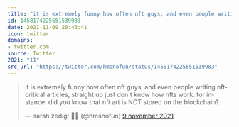 ```yaml
---
title: "it is extremely funny how often nft guys, and even people writing nft-critical articles, straight up..."
id: 1458174225651539983
date: 2021-11-09 20:46:41
icon: twitter
domains:
- twitter.com
source: Twitter
2021: "11"
src_url: "https://twitter.com/hmsnofun/status/1458174225651539983"
---
```

<blockquote class="twitter-tweet" data-lang="nl" data-dnt="true"><p lang="en" dir="ltr">it is extremely funny how often nft guys, and even people writing nft-critical articles, straight up just don&#39;t know how nfts work. for instance: did you know that nft art is NOT stored on the blockchain?</p>&mdash; sarah zedig! 🍉🐐 (@hmsnofun) <a href="https://twitter.com/hmsnofun/status/1458174225651539983?ref_src=twsrc%5Etfw">9 november 2021</a></blockquote>
<script async src="https://platform.twitter.com/widgets.js" charset="utf-8"></script>


